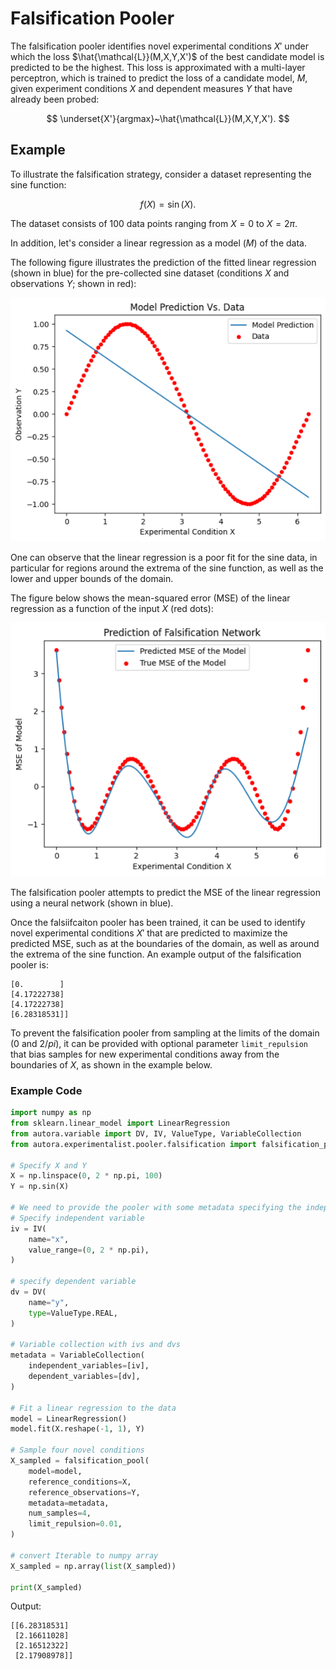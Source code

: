 # Falsification Pooler

The falsification pooler identifies novel experimental conditions $X'$ under 
which the loss $\hat{\mathcal{L}}(M,X,Y,X')$ of the best 
candidate model is predicted to be the highest. This loss is 
approximated with a multi-layer perceptron, which is trained to 
predict the loss of a candidate model, $M$, given experiment 
conditions $X$  and dependent measures $Y$ that have already been probed:

$$
\underset{X'}{argmax}~\hat{\mathcal{L}}(M,X,Y,X').
$$


## Example

To illustrate the falsification strategy, consider a dataset representing the sine function:

$$
f(X) = \sin(X).
$$

The dataset consists of 100 data points ranging from $X=0$ to $X=2\pi$.

In addition, let's consider a linear regression as a model ($M$) of the data. 

The following figure illustrates the prediction of the fitted linear regression
(shown in blue) for the pre-collected sine dataset (conditions $X$ and observations $Y$; shown in red):

![Linear Regression vs. Sinus Data](model-vs-data.png)

One can observe that the linear regression is a poor fit for the sine data, in particular for regions around the 
extrema of the sine function, as well as the lower and upper bounds of the domain.

The figure below shows the mean-squared error (MSE) of the linear regression 
as a function of the input $X$ (red dots):

![MSE of Linear Regression](mse.png)

The falsification pooler attempts to predict the MSE of the linear regression using a neural network (shown in blue).

Once the falsiifcaiton pooler has been trained, it can be used to identify novel experimental conditions $X'$ 
that are predicted to maximize the predicted MSE, such as at the boundaries of the domain, 
as well as around the extrema of the sine function. An example output of the falsification pooler is:

````
[0.        ]
[4.17222738]
[4.17222738]
[6.28318531]]
````

To prevent the falsification pooler from sampling at the limits of the domain ($0$ and $2/pi$),
it can be provided with optional parameter ``limit_repulsion`` that bias samples for new
experimental conditions away from the boundaries of $X$, as shown in the example below.

### Example Code
```python
import numpy as np
from sklearn.linear_model import LinearRegression
from autora.variable import DV, IV, ValueType, VariableCollection
from autora.experimentalist.pooler.falsification import falsification_pool

# Specify X and Y
X = np.linspace(0, 2 * np.pi, 100)
Y = np.sin(X)

# We need to provide the pooler with some metadata specifying the independent and dependent variables
# Specify independent variable
iv = IV(
    name="x",
    value_range=(0, 2 * np.pi),
)

# specify dependent variable
dv = DV(
    name="y",
    type=ValueType.REAL,
)

# Variable collection with ivs and dvs
metadata = VariableCollection(
    independent_variables=[iv],
    dependent_variables=[dv],
)

# Fit a linear regression to the data
model = LinearRegression()
model.fit(X.reshape(-1, 1), Y)

# Sample four novel conditions
X_sampled = falsification_pool(
    model=model,
    reference_conditions=X,
    reference_observations=Y,
    metadata=metadata,
    num_samples=4,
    limit_repulsion=0.01,
)

# convert Iterable to numpy array
X_sampled = np.array(list(X_sampled))

print(X_sampled)
```

Output:
````
[[6.28318531]
 [2.16611028]
 [2.16512322]
 [2.17908978]]
````

